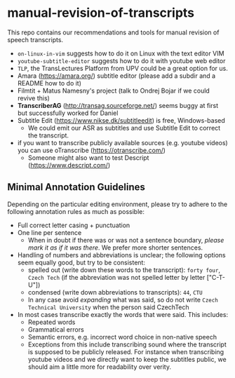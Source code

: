 # manual-revision-of-transcripts
This repo contains our recommendations and tools for manual revision of speech transcripts.

- ``on-linux-in-vim`` suggests how to do it on Linux with the text editor VIM
- ``youtube-subtitle-editor`` suggests how to do it with youtube web editor
- ``TLP``, the TransLectures Platform from UPV could be a great option for us.
- Amara (https://amara.org/) subtitle editor (please add a subdir and a README how to do it)
- Filmtit + Matus Namesny's project (talk to Ondrej Bojar if we could revive this)
- **TranscriberAG** (http://transag.sourceforge.net/) seems buggy at first but successfully worked for Daniel
- Subtitle Edit (https://www.nikse.dk/subtitleedit) is free, Windows-based
  - We could emit our ASR as subtitles and use Subtitle Edit to correct the transcript.
- if you want to transcribe publicly available sources (e.g. youtube videos) you can use oTranscribe (https://otranscribe.com/)
  - Someone might also want to test Descript (https://www.descript.com/)

## Minimal Annotation Guidelines

Depending on the particular editing environment, please try to adhere to the following annotation rules as much as possible:

- Full correct letter casing + punctuation
- One line per sentence
  + When in doubt if there was or was not a sentence boundary, *please mark it as if it was there*. We prefer more shorter sentences.
- Handling of numbers and abbreviations is unclear; the following options seem equally good, but try to be consistent:
  - spelled out (write down these words to the transcript): ``forty four``, ``Czech Tech`` (if the abbreviation was not spelled letter by letter ["C-T-U"])
  - condensed (write down abbreviations to transcripts): ``44``, ``CTU``
  - In any case avoid _expanding_ what was said, so do not write ``Czech Technical University`` when the person said CzechTech
- In most cases transcribe exactly the words that were said. This includes: 
  * Repeated words
  * Grammatical errors
  * Semantic errors, e.g. incorrect word choice in non-native speech
  * Exceptions from this include transcribing sound where the transcript is supposed to be publicly released. For instance when transcribing youtube videos and we directly want to keep the subtitles public, we should aim a little more for readability over verity.
